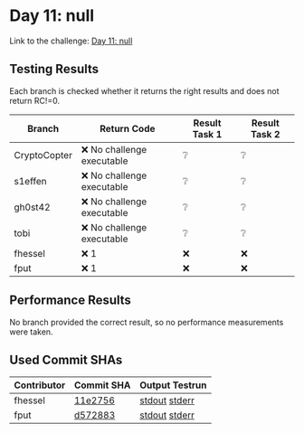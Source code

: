 # Day 11: null

Link to the challenge: [Day 11: null](https://adventofcode.com/2022/day/11)

## Testing Results

Each branch is checked whether it returns the right results and does not return RC!=0.

| Branch | Return Code | Result Task 1 | Result Task 2 |
| ------ | ----------- | ------------- | ------------- |
| CryptoCopter | ❌ No challenge executable | ❔ | ❔ |
| s1effen | ❌ No challenge executable | ❔ | ❔ |
| gh0st42 | ❌ No challenge executable | ❔ | ❔ |
| tobi | ❌ No challenge executable | ❔ | ❔ |
| fhessel | ❌ 1 | ❌ | ❌ |
| fput | ❌ 1 | ❌ | ❌ |

## Performance Results

No branch provided the correct result, so no performance measurements were taken.

## Used Commit SHAs

| Contributor | Commit SHA | Output Testrun |
| ----------- | ---------- | -------------- |
| fhessel | [11e2756](https://github.com/LOEWE-emergenCITY/AdventOfCode2022/tree/11e275610902d1156c652d849d81cc7cc7246aee/11) | [stdout](11/fhessel.txt) [stderr](11/fhessel-stderr.txt) |
| fput | [d572883](https://github.com/LOEWE-emergenCITY/AdventOfCode2022/tree/d5728833145be6952fab50f1f975897bdedb8dc3/11) | [stdout](11/fput.txt) [stderr](11/fput-stderr.txt) |


